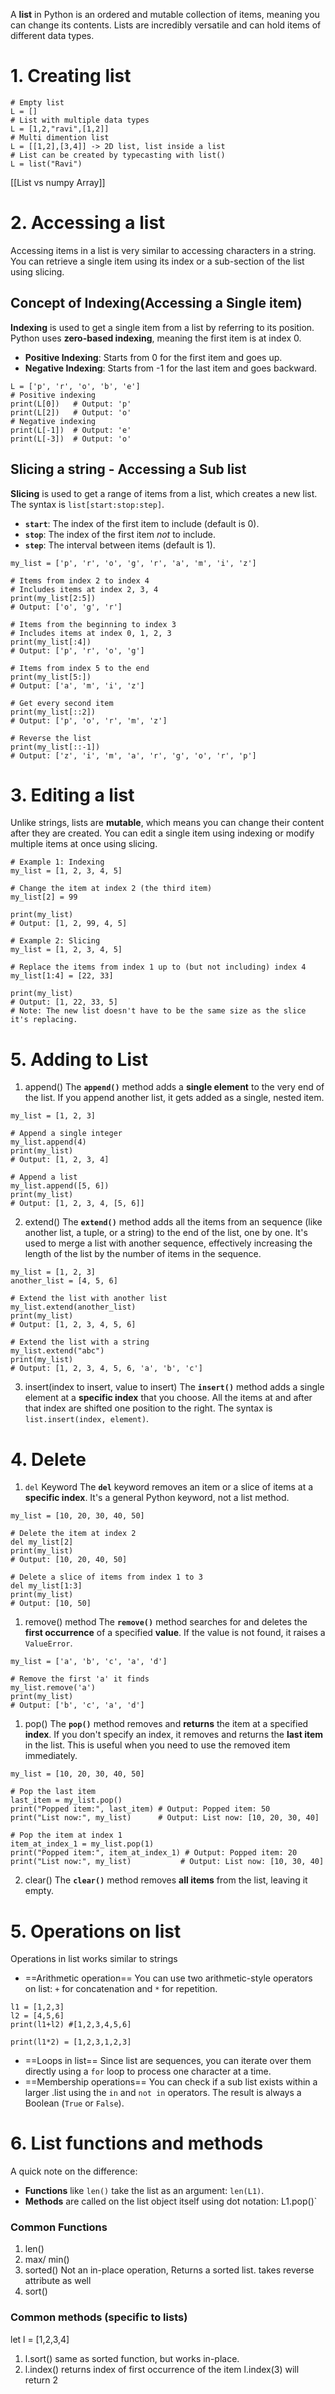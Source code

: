 A **list** in Python is an ordered and mutable collection of items, meaning you can change its contents. Lists are incredibly versatile and can hold items of different data types.

# 1. Creating list
```
# Empty list
L = []
# List with multiple data types
L = [1,2,"ravi",[1,2]]
# Multi dimention list
L = [[1,2],[3,4]] -> 2D list, list inside a list
# List can be created by typecasting with list()
L = list("Ravi")
```

[[List vs numpy Array]]
# 2. Accessing a list
Accessing items in a list is very similar to accessing characters in a string. You can retrieve a single item using its index or a sub-section of the list using slicing.
## Concept of Indexing(Accessing a Single item)
**Indexing** is used to get a single item from a list by referring to its position. Python uses **zero-based indexing**, meaning the first item is at index 0.
- **Positive Indexing**: Starts from 0 for the first item and goes up.
- **Negative Indexing**: Starts from -1 for the last item and goes backward.
```
L = ['p', 'r', 'o', 'b', 'e']
# Positive indexing
print(L[0])   # Output: 'p'
print(L[2])   # Output: 'o'
# Negative indexing
print(L[-1])  # Output: 'e'
print(L[-3])  # Output: 'o'
```

## Slicing a string - Accessing a Sub list
**Slicing** is used to get a range of items from a list, which creates a new list. The syntax is `list[start:stop:step]`.
- **`start`**: The index of the first item to include (default is 0).
- **`stop`**: The index of the first item _not_ to include.
- **`step`**: The interval between items (default is 1).
```
my_list = ['p', 'r', 'o', 'g', 'r', 'a', 'm', 'i', 'z']

# Items from index 2 to index 4
# Includes items at index 2, 3, 4
print(my_list[2:5])
# Output: ['o', 'g', 'r']

# Items from the beginning to index 3
# Includes items at index 0, 1, 2, 3
print(my_list[:4])
# Output: ['p', 'r', 'o', 'g']

# Items from index 5 to the end
print(my_list[5:])
# Output: ['a', 'm', 'i', 'z']

# Get every second item
print(my_list[::2])
# Output: ['p', 'o', 'r', 'm', 'z']

# Reverse the list
print(my_list[::-1])
# Output: ['z', 'i', 'm', 'a', 'r', 'g', 'o', 'r', 'p']
```

# 3. Editing a list
Unlike strings, lists are **mutable**, which means you can change their content after they are created. You can edit a single item using indexing or modify multiple items at once using slicing.

```
# Example 1: Indexing
my_list = [1, 2, 3, 4, 5]

# Change the item at index 2 (the third item)
my_list[2] = 99

print(my_list)
# Output: [1, 2, 99, 4, 5]

# Example 2: Slicing
my_list = [1, 2, 3, 4, 5]

# Replace the items from index 1 up to (but not including) index 4
my_list[1:4] = [22, 33]

print(my_list)
# Output: [1, 22, 33, 5]
# Note: The new list doesn't have to be the same size as the slice it's replacing.
```

# 5. Adding to List

1. append()
The **`append()`** method adds a **single element** to the very end of the list.
If you append another list, it gets added as a single, nested item.
```
my_list = [1, 2, 3]

# Append a single integer
my_list.append(4)
print(my_list)
# Output: [1, 2, 3, 4]

# Append a list
my_list.append([5, 6])
print(my_list)
# Output: [1, 2, 3, 4, [5, 6]]
```
2. extend()
The **`extend()`** method adds all the items from an sequence (like another list, a tuple, or a string) to the end of the list, one by one.
It's used to merge a list with another sequence, effectively increasing the length of the list by the number of items in the sequence.

```
my_list = [1, 2, 3]
another_list = [4, 5, 6]

# Extend the list with another list
my_list.extend(another_list)
print(my_list)
# Output: [1, 2, 3, 4, 5, 6]

# Extend the list with a string
my_list.extend("abc")
print(my_list)
# Output: [1, 2, 3, 4, 5, 6, 'a', 'b', 'c']
```

3. insert(index to insert, value to insert)
The **`insert()`** method adds a single element at a **specific index** that you choose. All the items at and after that index are shifted one position to the right.
The syntax is `list.insert(index, element)`.

# 4. Delete
1. `del` Keyword
The **`del`** keyword removes an item or a slice of items at a **specific index**. It's a general Python keyword, not a list method.
```
my_list = [10, 20, 30, 40, 50]

# Delete the item at index 2
del my_list[2]
print(my_list)
# Output: [10, 20, 40, 50]

# Delete a slice of items from index 1 to 3
del my_list[1:3]
print(my_list)
# Output: [10, 50]
```

1. remove() method
The **`remove()`** method searches for and deletes the **first occurrence** of a specified **value**. If the value is not found, it raises a `ValueError`.
```
my_list = ['a', 'b', 'c', 'a', 'd']

# Remove the first 'a' it finds
my_list.remove('a')
print(my_list)
# Output: ['b', 'c', 'a', 'd']
```
1. pop()
The **`pop()`** method removes and **returns** the item at a specified **index**. If you don't specify an index, it removes and returns the **last item** in the list. This is useful when you need to use the removed item immediately.
```
my_list = [10, 20, 30, 40, 50]

# Pop the last item
last_item = my_list.pop()
print("Popped item:", last_item) # Output: Popped item: 50
print("List now:", my_list)      # Output: List now: [10, 20, 30, 40]

# Pop the item at index 1
item_at_index_1 = my_list.pop(1)
print("Popped item:", item_at_index_1) # Output: Popped item: 20
print("List now:", my_list)           # Output: List now: [10, 30, 40]
```

2. clear()
The **`clear()`** method removes **all items** from the list, leaving it empty.

# 5. Operations on list
Operations in list works similar to strings
- ==Arithmetic operation==
You can use two arithmetic-style operators on list: `+` for concatenation and `*` for repetition.
```
l1 = [1,2,3]
l2 = [4,5,6]
print(l1+l2) #[1,2,3,4,5,6]

print(l1*2) = [1,2,3,1,2,3]
```

- ==Loops in list==
Since list are sequences, you can iterate over them directly using a `for` loop to process one character at a time.
- ==Membership operations==
You can check if a sub list exists within a larger .list  using the `in` and `not in` operators. The result is always a Boolean (`True` or `False`).

# 6. List functions and methods
A quick note on the difference:
- **Functions** like `len()` take the list as an argument: `len(L1)`.
- **Methods** are called on the list object itself using dot notation: L1.pop()`

### Common Functions
1. len()
2. max/ min()
3. sorted()
Not an in-place operation, Returns a sorted list.
takes reverse attribute as well
4. sort()
### Common methods (specific to lists)
let l = \[1,2,3,4]

1. l.sort()
same as sorted function, but works in-place.
2. l.index()
returns index of first occurrence of the item 
l.index(3) will return 2


